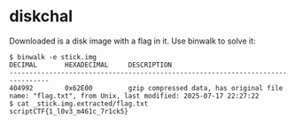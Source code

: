 # diskchal

Downloaded is a disk image with a flag in it. Use binwalk to solve it:

```shell
$ binwalk -e stick.img
DECIMAL       HEXADECIMAL     DESCRIPTION
--------------------------------------------------------------------------------
404992        0x62E00         gzip compressed data, has original file name: "flag.txt", from Unix, last modified: 2025-07-17 22:27:22
$ cat _stick.img.extracted/flag.txt
scriptCTF{1_l0v3_m461c_7r1ck5}
```
